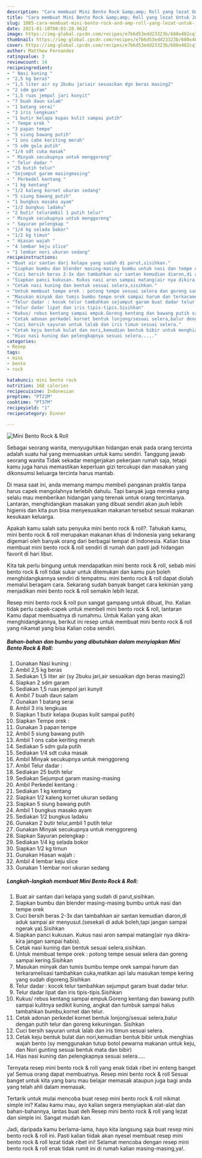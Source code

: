 ```yaml
---
description: "Cara membuat Mini Bento Rock &amp;amp; Roll yang lezat Untuk Jualan"
title: "Cara membuat Mini Bento Rock &amp;amp; Roll yang lezat Untuk Jualan"
slug: 1085-cara-membuat-mini-bento-rock-and-amp-roll-yang-lezat-untuk-jualan
date: 2021-01-10T08:03:28.963Z
image: https://img-global.cpcdn.com/recipes/e7b6d53edd23323b/680x482cq70/mini-bento-rock-roll-foto-resep-utama.jpg
thumbnail: https://img-global.cpcdn.com/recipes/e7b6d53edd23323b/680x482cq70/mini-bento-rock-roll-foto-resep-utama.jpg
cover: https://img-global.cpcdn.com/recipes/e7b6d53edd23323b/680x482cq70/mini-bento-rock-roll-foto-resep-utama.jpg
author: Matthew Fernandez
ratingvalue: 3
reviewcount: 14
recipeingredient:
- " Nasi kuning "
- "2,5 kg beras"
- "1,5 liter air sy 2buku jariair sesuaikan dgn beras masing2"
- "2 sdm garam"
- "1,5 ruas jempol jari kunyit"
- "7 buah daun salam"
- "1 batang serai"
- "3 iris lengkuas"
- "1 butir kelapa kupas kulit sampai putih"
- " Tempe orek "
- "3 papan tempe"
- "5 siung bawang putih"
- "1 ons cabe keriting merah"
- "5 sdm gula putih"
- "1/4 sdt cuka masak"
- " Minyak secukupnya untuk menggoreng"
- " Telur dadar "
- "25 butih telur"
- "Sejumput garam masingmasing"
- " Perkedel kentang "
- "1 kg kentang"
- "1/2 kaleng kornet ukuran sedang"
- "5 siung bawang putih"
- "1 bungkus masako ayam"
- "1/2 bungkus ladaku"
- "2 butir telurambil 1 putih telur"
- " Minyak secukupnya untuk menggoreng"
- " Sayuran pelengkap "
- "1/4 kg selada bokor"
- "1/2 kg timun"
- " Hiasan wajah "
- "4 lembar keju slice"
- "1 lembar nori ukuran sedang"
recipeinstructions:
- "Buat air santan dari kelapa yang sudah di parut,sisihkan."
- "Siapkan bumbu dan blender masing-masing bumbu untuk nasi dan tempe orek"
- "Cuci bersih beras 2-3x dan tambahkan air santan kemudian diaron,di aduk sampai air menyusut.(sesekali di aduk boleh,tapi jangan sampai ngerak ya).Sisihkan"
- "Siapkan panci kukusan. Kukus nasi aron sampai matang(air nya dikira-kira jangan sampai habis)."
- "Cetak nasi kuning dan bentuk sesuai selera,sisihkan."
- "Untuk membuat tempe orek : potong tempe sesuai selera dan goreng sampai kering.Sisihkan"
- "Masukan minyak dan tumis bumbu tempe orek sampai harum dan terkaramelisasi tambahkan cuka,matikan api lalu masukan tempe kering yang sudah digoreng.Sisihkan"
- "Telur dadar : kocok telur tambahkan sejumput garam buat dadar telur."
- "Telur dadar lipat dan iris tipis-tipis.Sisihkan"
- "Kukus/ rebus kentang sampai empuk.Goreng kentang dan bawang putih sampai kulitnya sedikit kuning, angkat dan tumbuk sampai halus tambahkan bumbu,kornet dan telur."
- "Cetak adonan perkedel kornet bentuk lonjong/sesuai selera,balur dengan putih telur dan goreng kekuningan. Sisihkan"
- "Cuci bersih sayuran untuk lalab dan iris timun sesuai selera."
- "Cetak keju bentuk bulat dan nori,kemudian bentuk bibir untuk menghias wajah bento (sy menggunakan tutup botol pewarna makanan untuk keju, dan Nori gunting sesuai bentuk mata dan bibir)"
- "Hias nasi kuning dan pelengkapnya sesuai selera....."
categories:
- Resep
tags:
- mini
- bento
- rock

katakunci: mini bento rock 
nutrition: 168 calories
recipecuisine: Indonesian
preptime: "PT22M"
cooktime: "PT37M"
recipeyield: "1"
recipecategory: Dinner

---
```



![Mini Bento Rock &amp; Roll](https://img-global.cpcdn.com/recipes/e7b6d53edd23323b/680x482cq70/mini-bento-rock-roll-foto-resep-utama.jpg)

Sebagai seorang wanita, menyuguhkan hidangan enak pada orang tercinta adalah suatu hal yang memuaskan untuk kamu sendiri. Tanggung jawab seorang  wanita Tidak sekadar mengerjakan pekerjaan rumah saja, tetapi kamu juga harus memastikan keperluan gizi tercukupi dan masakan yang dikonsumsi keluarga tercinta harus mantab.

Di masa  saat ini, anda memang mampu membeli panganan praktis tanpa harus capek mengolahnya terlebih dahulu. Tapi banyak juga mereka yang selalu mau memberikan hidangan yang terenak untuk orang tercintanya. Lantaran, menghidangkan masakan yang dibuat sendiri akan jauh lebih higienis dan kita pun bisa menyesuaikan makanan tersebut sesuai makanan kesukaan keluarga. 



Apakah kamu salah satu penyuka mini bento rock &amp; roll?. Tahukah kamu, mini bento rock &amp; roll merupakan makanan khas di Indonesia yang sekarang digemari oleh banyak orang dari berbagai tempat di Indonesia. Kalian bisa membuat mini bento rock &amp; roll sendiri di rumah dan pasti jadi hidangan favorit di hari libur.

Kita tak perlu bingung untuk mendapatkan mini bento rock &amp; roll, sebab mini bento rock &amp; roll tidak sukar untuk ditemukan dan kamu pun boleh menghidangkannya sendiri di tempatmu. mini bento rock &amp; roll dapat diolah memalui beragam cara. Sekarang sudah banyak banget cara kekinian yang menjadikan mini bento rock &amp; roll semakin lebih lezat.

Resep mini bento rock &amp; roll pun sangat gampang untuk dibuat, lho. Kalian tidak perlu capek-capek untuk membeli mini bento rock &amp; roll, lantaran Kamu dapat membuatnya di rumahmu. Untuk Kalian yang akan menghidangkannya, berikut ini resep untuk membuat mini bento rock &amp; roll yang nikamat yang bisa Kalian coba sendiri.

<!--inarticleads1-->

##### Bahan-bahan dan bumbu yang dibutuhkan dalam menyiapkan Mini Bento Rock &amp; Roll:

1. Gunakan  Nasi kuning :
1. Ambil 2,5 kg beras
1. Sediakan 1,5 liter air (sy 2buku jari,air sesuaikan dgn beras masing2)
1. Siapkan 2 sdm garam
1. Sediakan 1,5 ruas jempol jari kunyit
1. Ambil 7 buah daun salam
1. Gunakan 1 batang serai
1. Ambil 3 iris lengkuas
1. Siapkan 1 butir kelapa (kupas kulit sampai putih)
1. Siapkan  Tempe orek :
1. Gunakan 3 papan tempe
1. Ambil 5 siung bawang putih
1. Ambil 1 ons cabe keriting merah
1. Sediakan 5 sdm gula putih
1. Sediakan 1/4 sdt cuka masak
1. Ambil  Minyak secukupnya untuk menggoreng
1. Ambil  Telur dadar :
1. Sediakan 25 butih telur
1. Sediakan Sejumput garam masing-masing
1. Ambil  Perkedel kentang :
1. Sediakan 1 kg kentang
1. Siapkan 1/2 kaleng kornet ukuran sedang
1. Siapkan 5 siung bawang putih
1. Ambil 1 bungkus masako ayam
1. Sediakan 1/2 bungkus ladaku
1. Gunakan 2 butir telur,ambil 1 putih telur
1. Gunakan  Minyak secukupnya untuk menggoreng
1. Siapkan  Sayuran pelengkap :
1. Sediakan 1/4 kg selada bokor
1. Siapkan 1/2 kg timun
1. Gunakan  Hiasan wajah :
1. Ambil 4 lembar keju slice
1. Gunakan 1 lembar nori ukuran sedang




<!--inarticleads2-->

##### Langkah-langkah membuat Mini Bento Rock &amp; Roll:

1. Buat air santan dari kelapa yang sudah di parut,sisihkan.
1. Siapkan bumbu dan blender masing-masing bumbu untuk nasi dan tempe orek
1. Cuci bersih beras 2-3x dan tambahkan air santan kemudian diaron,di aduk sampai air menyusut.(sesekali di aduk boleh,tapi jangan sampai ngerak ya).Sisihkan
1. Siapkan panci kukusan. Kukus nasi aron sampai matang(air nya dikira-kira jangan sampai habis).
1. Cetak nasi kuning dan bentuk sesuai selera,sisihkan.
1. Untuk membuat tempe orek : potong tempe sesuai selera dan goreng sampai kering.Sisihkan
1. Masukan minyak dan tumis bumbu tempe orek sampai harum dan terkaramelisasi tambahkan cuka,matikan api lalu masukan tempe kering yang sudah digoreng.Sisihkan
1. Telur dadar : kocok telur tambahkan sejumput garam buat dadar telur.
1. Telur dadar lipat dan iris tipis-tipis.Sisihkan
1. Kukus/ rebus kentang sampai empuk.Goreng kentang dan bawang putih sampai kulitnya sedikit kuning, angkat dan tumbuk sampai halus tambahkan bumbu,kornet dan telur.
1. Cetak adonan perkedel kornet bentuk lonjong/sesuai selera,balur dengan putih telur dan goreng kekuningan. Sisihkan
1. Cuci bersih sayuran untuk lalab dan iris timun sesuai selera.
1. Cetak keju bentuk bulat dan nori,kemudian bentuk bibir untuk menghias wajah bento (sy menggunakan tutup botol pewarna makanan untuk keju, dan Nori gunting sesuai bentuk mata dan bibir)
1. Hias nasi kuning dan pelengkapnya sesuai selera.....




Ternyata resep mini bento rock &amp; roll yang enak tidak ribet ini enteng banget ya! Semua orang dapat membuatnya. Resep mini bento rock &amp; roll Sesuai banget untuk kita yang baru mau belajar memasak ataupun juga bagi anda yang telah ahli dalam memasak.

Tertarik untuk mulai mencoba buat resep mini bento rock &amp; roll nikmat simple ini? Kalau kamu mau, ayo kalian segera menyiapkan alat-alat dan bahan-bahannya, lantas buat deh Resep mini bento rock &amp; roll yang lezat dan simple ini. Sangat mudah kan. 

Jadi, daripada kamu berlama-lama, hayo kita langsung saja buat resep mini bento rock &amp; roll ini. Pasti kalian tiidak akan nyesel membuat resep mini bento rock &amp; roll lezat tidak ribet ini! Selamat mencoba dengan resep mini bento rock &amp; roll enak tidak rumit ini di rumah kalian masing-masing,ya!.

